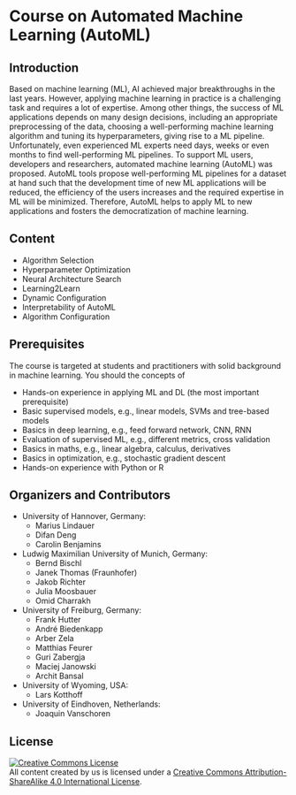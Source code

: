 # Course on Automated Machine Learning (AutoML)

## Introduction

Based on machine learning (ML), AI achieved major breakthroughs in the last years. However, applying machine learning in practice is a challenging task and requires a lot of expertise. Among other things, the success of ML applications depends on many design decisions, including an appropriate preprocessing of the data, choosing a well-performing machine learning algorithm and tuning its hyperparameters, giving rise to a ML pipeline. Unfortunately, even experienced ML experts need days, weeks or even months to find well-performing ML pipelines. To support ML users, developers and researchers, automated machine learning (AutoML) was proposed. AutoML tools propose well-performing ML pipelines for a dataset at hand such that the development time of new ML applications will be reduced, the efficiency of the users increases and the required expertise in ML will be minimized. Therefore, AutoML helps to apply ML to new applications and fosters the democratization of machine learning.

## Content

* Algorithm Selection
* Hyperparameter Optimization
* Neural Architecture Search
* Learning2Learn
* Dynamic Configuration
* Interpretability of AutoML
* Algorithm Configuration

## Prerequisites

The course is targeted at students and practitioners with solid background in machine learning. You should the concepts of

* Hands-on experience in applying ML and DL (the most important prerequisite)
* Basic supervised models, e.g., linear models, SVMs and tree-based models
* Basics in deep learning, e.g., feed forward network, CNN, RNN
* Evaluation of supervised ML, e.g., different metrics, cross validation
* Basics in maths, e.g., linear algebra, calculus, derivatives
* Basics in optimization, e.g., stochastic gradient descent
* Hands-on experience with Python or R

## Organizers and Contributors

* University of Hannover, Germany:
  * Marius Lindauer
  * Difan Deng
  * Carolin Benjamins
* Ludwig Maximilian University of Munich, Germany:
  * Bernd Bischl
  * Janek Thomas (Fraunhofer)
  * Jakob Richter
  * Julia Moosbauer
  * Omid Charrakh
* University of Freiburg, Germany:
  * Frank Hutter
  * André Biedenkapp
  * Arber Zela
  * Matthias Feurer
  * Guri Zabergja
  * Maciej Janowski
  * Archit Bansal
* University of Wyoming, USA:
  * Lars Kotthoff
* University of Eindhoven, Netherlands:
  * Joaquin Vanschoren

## License

<a rel="license" href="http://creativecommons.org/licenses/by-sa/4.0/"><img alt="Creative Commons License" style="border-width:0" src="https://i.creativecommons.org/l/by-sa/4.0/88x31.png" /></a><br />All content created by us is licensed under a <a rel="license" href="http://creativecommons.org/licenses/by-sa/4.0/">Creative Commons Attribution-ShareAlike 4.0 International License</a>.
